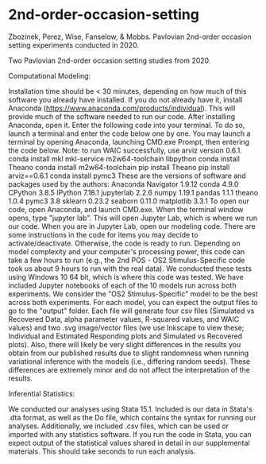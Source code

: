 # 2nd-order-occasion-setting
 Zbozinek, Perez, Wise, Fanselow, & Mobbs. Pavlovian 2nd-order occasion setting experiments conducted in 2020.

Two Pavlovian 2nd-order occasion setting studies from 2020.


Computational Modeling:


Installation time should be < 30 minutes, depending on how much of this software you already have installed.
If you do not already have it, install Anaconda (https://www.anaconda.com/products/individual). This will provide much of the software needed to run our code. After installing Anaconda, open it. Enter the following code into your terminal. To do so, launch a terminal and enter the code below one by one. You may launch a terminal by opening Anaconda, launching CMD.exe Prompt, then entering the code below. Note: to run WAIC successfully, use arviz version 0.6.1.
conda install mkl mkl-service m2w64-toolchain libpython conda install Theano conda install m2w64-toolchain pip install Theano pip install arviz==0.6.1 conda install pymc3
These are the versions of software and packages used by the authors: Anaconda Navigator 1.9.12 conda 4.9.0 CPython 3.8.5 IPython 7.18.1 jupyterlab 2.2.6 numpy 1.19.1 pandas 1.1.1 theano 1.0.4 pymc3 3.8 sklearn 0.23.2 seaborn 0.11.0 matplotlib 3.3.1
To open our code, open Anaconda, and launch CMD.exe. When the terminal window opens, type "jupyter lab". This will open Jupyter Lab, which is where we run our code. When you are in Jupyter Lab, open our modeling code. There are some instructions in the code for items you may decide to activate/deactivate. Otherwise, the code is ready to run. Depending on model complexity and your computer's processing power, this code can take a few hours to run (e.g., the 2nd POS - OS2 Stimulus-Specific code took us about 9 hours to run with the real data).
We conducted these tests using Windows 10 64 bit, which is where this code was tested.
We have included Jupyter notebooks of each of the 10 models run across both experiments. We consider the "OS2 Stimulus-Specific" model to be the best across both experiments.
For each model, you can expect the output files to go to the "output" folder. Each file will generate four csv files (Simulated vs Recovered Data, alpha parameter values, R-squared values, and WAIC values) and two .svg image/vector files (we use Inkscape to view these; Individual and Estimated Responding plots and Simulated vs Recovered plots). Also, there will likely be very slight differences in the results you obtain from our published results due to slight randomness when running variational inference with the models (i.e., differing random seeds). These differences are extremely minor and do not affect the interpretation of the results.


Inferential Statistics:


We conducted our analyses using Stata 15.1. Included is our data in Stata's .dta format, as well as the Do file, which contains the syntax for running our analyses. Additionally, we included .csv files, which can be used or imported with any statistics software. If you run the code in Stata, you can expect output of the statistical values shared in detail in our supplemental materials. This should take seconds to run each analysis.

